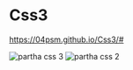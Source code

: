 # Css3
https://04psm.github.io/Css3/#

![partha css 3](https://user-images.githubusercontent.com/66555692/87221344-fadd5800-c388-11ea-92fc-f343742a9e21.png)
![partha css 2](https://user-images.githubusercontent.com/66555692/87221345-fca71b80-c388-11ea-80c2-91424fa238f6.png)

